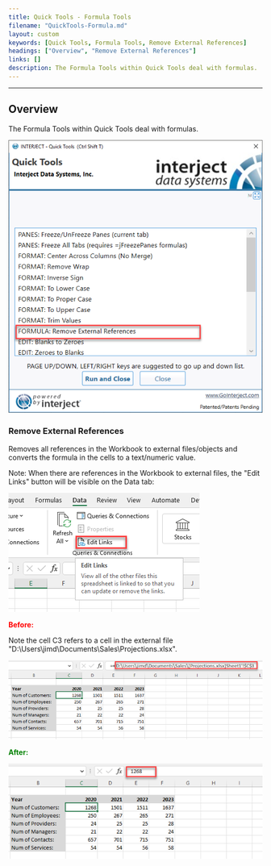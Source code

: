 ```yaml
---
title: Quick Tools - Formula Tools
filename: "QuickTools-Formula.md"
layout: custom
keywords: [Quick Tools, Formula Tools, Remove External References]
headings: ["Overview", "Remove External References"]
links: []
description: The Formula Tools within Quick Tools deal with formulas.
---
```

* * *

## Overview

The Formula Tools within Quick Tools deal with formulas.

![](/images/QuickTools/FormulaTools.png)
<br>

### Remove External References

Removes all references in the Workbook to external files/objects and converts the formula in the cells to a text/numeric value.

Note: When there are references in the Workbook to external files, the "Edit Links" button will be visible on the Data tab:

![](/images/QuickTools/EditLinks.png)
<br>

<b style='color:red;'><strong>Before:</strong></b>

Note the cell C3 refers to a cell in the external file "D:\Users\jimd\Documents\Sales\Projections.xlsx".

![](/images/QuickTools/ExternalRefBefore.png)
<br>

<b style='color:green;'><strong>After:</strong></b>

![](/images/QuickTools/ExternalRefAfter.png)
<br>

